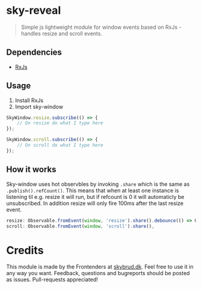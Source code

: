 # sky-reveal
> Simple js lightweight module for window events based on RxJs - handles resize and scroll events.

## Dependencies
- [RxJs](https://github.com/ReactiveX/rxjs)

## Usage
1. Install RxJs
2. Import sky-window
``` js
SkyWindow.resize.subscribe(() => {
    // On resize do what I type here
});

SkyWindow.scroll.subscribe(() => {
    // On scroll do what I type here
});
```

## How it works
Sky-window uses hot observbles by invoking `.share` which is the same as `.publish().refCount()`. This means that when at least one instance is listening til e.g. resize it will run, but if refcount is 0 it will automaticly be unsubscribed. In addition resize will only fire 100ms after the last resize event.

``` js
resize: Observable.fromEvent(window, 'resize').share().debounce(() => Observable.timer(100)),
scroll: Observable.fromEvent(window, 'scroll').share(),
```

# Credits
This module is made by the Frontenders at [skybrud.dk](http://www.skybrud.dk/). Feel free to use it in any way you want. Feedback, questions and bugreports should be posted as issues. Pull-requests appreciated!